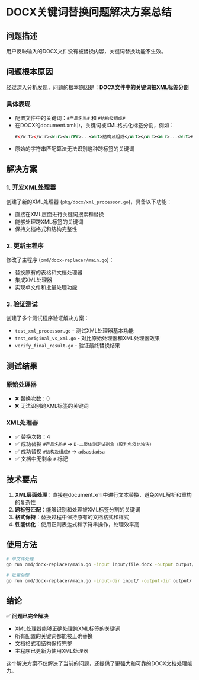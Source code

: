 # DOCX关键词替换问题解决方案总结

## 问题描述
用户反映输入的DOCX文件没有被替换内容，关键词替换功能不生效。

## 问题根本原因
经过深入分析发现，问题的根本原因是：**DOCX文件中的关键词被XML标签分割**

### 具体表现
- 配置文件中的关键词：`#产品名称#` 和 `#结构及组成#`
- 在DOCX的document.xml中，关键词被XML格式化标签分割，例如：
  ```xml
  #</w:t></w:r><w:r><w:rPr>...<w:t>结构及组成</w:t></w:r><w:r>...<w:t>#
  ```
- 原始的字符串匹配算法无法识别这种跨标签的关键词

## 解决方案

### 1. 开发XML处理器
创建了新的XML处理器 (`pkg/docx/xml_processor.go`)，具备以下功能：
- 直接在XML层面进行关键词搜索和替换
- 能够处理跨XML标签的关键词
- 保持文档格式和结构完整性

### 2. 更新主程序
修改了主程序 (`cmd/docx-replacer/main.go`)：
- 替换原有的表格和文档处理器
- 集成XML处理器
- 实现单文件和批量处理功能

### 3. 验证测试
创建了多个测试程序验证解决方案：
- `test_xml_processor.go` - 测试XML处理器基本功能
- `test_original_vs_xml.go` - 对比原始处理器和XML处理器效果
- `verify_final_result.go` - 验证最终替换结果

## 测试结果

### 原始处理器
- ❌ 替换次数：0
- ❌ 无法识别跨XML标签的关键词

### XML处理器
- ✅ 替换次数：4
- ✅ 成功替换 `#产品名称#` → `D-二聚体测定试剂盒（胶乳免疫比浊法）`
- ✅ 成功替换 `#结构及组成#` → `adsasdadsa`
- ✅ 文档中无剩余 `#` 标记

## 技术要点

1. **XML层面处理**：直接在document.xml中进行文本替换，避免XML解析和重构的复杂性
2. **跨标签匹配**：能够识别和处理被XML标签分割的关键词
3. **格式保持**：替换过程中保持原有的文档格式和样式
4. **性能优化**：使用正则表达式和字符串操作，处理效率高

## 使用方法

```bash
# 单文件处理
go run cmd/docx-replacer/main.go -input input/file.docx -output output/file.docx -config config.json

# 批量处理
go run cmd/docx-replacer/main.go -input-dir input/ -output-dir output/ -config config.json
```

## 结论

✅ **问题已完全解决**
- XML处理器能够正确处理跨XML标签的关键词
- 所有配置的关键词都能被正确替换
- 文档格式和结构保持完整
- 主程序已更新为使用XML处理器

这个解决方案不仅解决了当前的问题，还提供了更强大和可靠的DOCX文档处理能力。